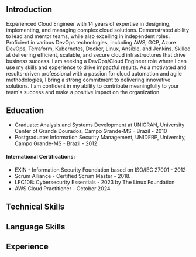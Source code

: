 ## Introduction

Experienced Cloud Engineer with 14 years of expertise in designing, implementing, and managing complex cloud solutions. Demonstrated ability to lead and mentor teams, while also excelling in independent roles. Proficient in various DevOps technologies, including AWS, GCP, Azure DevOps, Terraform, Kubernetes, Docker, Linux, Ansible, and Jenkins. Skilled at delivering efficient, scalable, and secure cloud infrastructures that drive business success.
I am seeking a DevOps/Cloud Engineer role where I can use my skills and experience to drive impactful results. As a motivated and results-driven professional with a passion for cloud automation and agile methodologies, I bring a strong commitment to delivering innovative solutions. I am confident in my ability to contribute meaningfully to your team's success and make a positive impact on the organization.

## Education
- Graduate: Analysis and Systems Development at UNIGRAN, University Center of Grande Dourados, Campo Grande-MS - Brazil - 2010
- Postgraduate: Information Security Management, UNIDERP, University, Campo Grande-MS - Brazil - 2012
#### International Certifications: 
- EXIN - Information Security Foundation based on ISO/IEC 27001 - 2012
- Scrum Alliance - Certified Scrum Master - 2018.
- LFC108: Cybersecurity Essentials - 2023 by The Linux Foundation
- AWS Cloud Practitioner - October 2024

## Technical Skills

## Language Skills

## Experience
<!--
**AnselmoPfeifer/AnselmoPfeifer** is a ✨ _special_ ✨ repository because its `README.md` (this file) appears on your GitHub profile.

Here are some ideas to get you started:

- 🔭 I’m currently working on ...
- 🌱 I’m currently learning ...
- 👯 I’m looking to collaborate on ...
- 🤔 I’m looking for help with ...
- 💬 Ask me about ...
- 📫 How to reach me: ...
- 😄 Pronouns: ...
- ⚡ Fun fact: ...
-->
